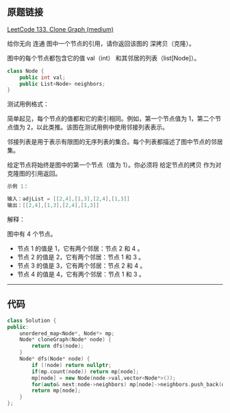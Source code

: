 ## 原题链接

[LeetCode 133. Clone Graph (medium)](https://leetcode-cn.com/problems/clone-graph/)

给你无向 连通 图中一个节点的引用，请你返回该图的 深拷贝（克隆）。

图中的每个节点都包含它的值 val（int） 和其邻居的列表（list[Node]）。

```cpp
class Node {
    public int val;
    public List<Node> neighbors;
}
```

测试用例格式：

简单起见，每个节点的值都和它的索引相同。例如，第一个节点值为 1，第二个节点值为 2，以此类推。该图在测试用例中使用邻接列表表示。

邻接列表是用于表示有限图的无序列表的集合。每个列表都描述了图中节点的邻居集。

给定节点将始终是图中的第一个节点（值为 1）。你必须将 给定节点的拷贝 作为对克隆图的引用返回。
 
```cpp
示例 1：

输入：adjList = [[2,4],[1,3],[2,4],[1,3]]
输出：[[2,4],[1,3],[2,4],[1,3]]
```

解释：

图中有 4 个节点。

- 节点 1 的值是 1，它有两个邻居：节点 2 和 4 。
- 节点 2 的值是 2，它有两个邻居：节点 1 和 3 。
- 节点 3 的值是 3，它有两个邻居：节点 2 和 4 。
- 节点 4 的值是 4，它有两个邻居：节点 1 和 3 。

---

## 代码

```cpp
class Solution {
public:
    unordered_map<Node*, Node*> mp;
    Node* cloneGraph(Node* node) {
        return dfs(node);
    }
    Node* dfs(Node* node) {
        if (!node) return nullptr;
        if(mp.count(node)) return mp[node];
        mp[node] = new Node(node->val,vector<Node*>());
        for(auto& next:node->neighbors) mp[node]->neighbors.push_back(dfs(next));
        return mp[node];
    }
};
```
